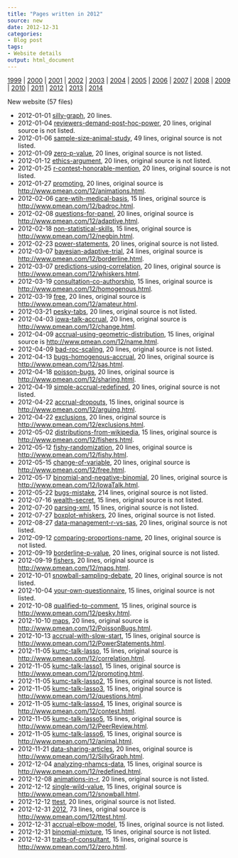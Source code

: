```yaml
---
title: "Pages written in 2012"
source: new
date: 2012-12-31
categories:
- Blog post
tags:
- Website details
output: html_document
---
```

 
[1999](http://new.pmean.com/1999/) | [2000](http://new.pmean.com/2000/) | [2001](http://new.pmean.com/2001/) | [2002](http://new.pmean.com/2002/) | [2003](http://new.pmean.com/2003/) | [2004](http://new.pmean.com/2004/) | [2005](http://new.pmean.com/2005/) | [2006](http://new.pmean.com/2006/) | [2007](http://new.pmean.com/2007/) | [2008](http://new.pmean.com/2008/) | [2009](http://new.pmean.com/2009/) | [2010](http://new.pmean.com/2010/) | [2011](http://new.pmean.com/2011/) | [2012](http://new.pmean.com/2012/) | [2013](http://new.pmean.com/2013/) | [2014](http://new.pmean.com/2014/)
 
New website (57 files)
 
+ 2012-01-01 [silly-graph](http://new.pmean.com/silly-graph/),  20 lines.  
+ 2012-01-04 [reviewers-demand-post-hoc-power](http://new.pmean.com/reviewers-demand-post-hoc-power/),  20 lines, original source is not listed.  
+ 2012-01-06 [sample-size-animal-study](http://new.pmean.com/sample-size-animal-study/),  49 lines, original source is not listed.  
+ 2012-01-09 [zero-p-value](http://new.pmean.com/zero-p-value/),  20 lines, original source is not listed.  
+ 2012-01-12 [ethics-argument](http://new.pmean.com/ethics-argument/),  20 lines, original source is not listed.  
+ 2012-01-25 [r-contest-honorable-mention](http://new.pmean.com/r-contest-honorable-mention/),  20 lines, original source is not listed.  
+ 2012-01-27 [promoting](http://new.pmean.com/promoting/),  20 lines, original source is http://www.pmean.com/12/animations.html.  
+ 2012-02-06 [care-wtih-medical-basis](http://new.pmean.com/care-wtih-medical-basis/),  15 lines, original source is http://www.pmean.com/12/badroc.html.  
+ 2012-02-08 [questions-for-panel](http://new.pmean.com/questions-for-panel/),  20 lines, original source is http://www.pmean.com/12/adaptive.html.  
+ 2012-02-18 [non-statistical-skills](http://new.pmean.com/non-statistical-skills/),  15 lines, original source is http://www.pmean.com/12/negbin.html.  
+ 2012-02-23 [power-statements](http://new.pmean.com/power-statements/),  20 lines, original source is not listed.  
+ 2012-03-07 [bayesian-adaptive-trial](http://new.pmean.com/bayesian-adaptive-trial/),  24 lines, original source is http://www.pmean.com/12/borderline.html.  
+ 2012-03-07 [predictions-using-correlation](http://new.pmean.com/predictions-using-correlation/),  20 lines, original source is http://www.pmean.com/12/whiskers.html.  
+ 2012-03-19 [consultation-co-authorship](http://new.pmean.com/consultation-co-authorship/),  15 lines, original source is http://www.pmean.com/12/homogenous.html.  
+ 2012-03-19 [free](http://new.pmean.com/free/),  20 lines, original source is http://www.pmean.com/12/amateur.html.  
+ 2012-03-21 [pesky-tabs](http://new.pmean.com/pesky-tabs/),  20 lines, original source is not listed.  
+ 2012-04-03 [iowa-talk-accrual](http://new.pmean.com/iowa-talk-accrual/),  20 lines, original source is http://www.pmean.com/12/change.html.  
+ 2012-04-09 [accrual-using-geometric-distribution](http://new.pmean.com/accrual-using-geometric-distribution/),  15 lines, original source is http://www.pmean.com/12/name.html.  
+ 2012-04-09 [bad-roc-scaling](http://new.pmean.com/bad-roc-scaling/),  20 lines, original source is not listed.  
+ 2012-04-13 [bugs-homogenous-accrual](http://new.pmean.com/bugs-homogenous-accrual/),  20 lines, original source is http://www.pmean.com/12/sas.html.  
+ 2012-04-18 [poisson-bugs](http://new.pmean.com/poisson-bugs/),  20 lines, original source is http://www.pmean.com/12/sharing.html.  
+ 2012-04-19 [simple-accrual-redefined](http://new.pmean.com/simple-accrual-redefined/),  20 lines, original source is not listed.  
+ 2012-04-22 [accrual-dropouts](http://new.pmean.com/accrual-dropouts/),  15 lines, original source is http://www.pmean.com/12/arguing.html.  
+ 2012-04-22 [exclusions](http://new.pmean.com/exclusions/),  20 lines, original source is http://www.pmean.com/12/exclusions.html.  
+ 2012-05-02 [distributions-from-wikipedia](http://new.pmean.com/distributions-from-wikipedia/),  15 lines, original source is http://www.pmean.com/12/fishers.html.  
+ 2012-05-12 [fishy-randomization](http://new.pmean.com/fishy-randomization/),  20 lines, original source is http://www.pmean.com/12/fishy.html.  
+ 2012-05-15 [change-of-variable](http://new.pmean.com/change-of-variable/),  20 lines, original source is http://www.pmean.com/12/free.html.  
+ 2012-05-17 [binomial-and-negative-binomial](http://new.pmean.com/binomial-and-negative-binomial/),  20 lines, original source is http://www.pmean.com/12/IowaTalk.html.  
+ 2012-05-22 [bugs-mistake](http://new.pmean.com/bugs-mistake/),  214 lines, original source is not listed.  
+ 2012-07-16 [wealth-secret](http://new.pmean.com/wealth-secret/),  15 lines, original source is not listed.  
+ 2012-07-20 [parsing-xml](http://new.pmean.com/parsing-xml/),  15 lines, original source is not listed.  
+ 2012-07-27 [boxplot-whiskers](http://new.pmean.com/boxplot-whiskers/),  20 lines, original source is not listed.  
+ 2012-08-27 [data-management-r-vs-sas](http://new.pmean.com/data-management-r-vs-sas/),  20 lines, original source is not listed.  
+ 2012-09-12 [comparing-proportions-name](http://new.pmean.com/comparing-proportions-name/),  20 lines, original source is not listed.  
+ 2012-09-19 [borderline-p-value](http://new.pmean.com/borderline-p-value/),  20 lines, original source is not listed.  
+ 2012-09-19 [fishers](http://new.pmean.com/fishers/),  20 lines, original source is http://www.pmean.com/12/maps.html.  
+ 2012-10-01 [snowball-sampling-debate](http://new.pmean.com/snowball-sampling-debate/),  20 lines, original source is not listed.  
+ 2012-10-04 [your-own-questionnaire](http://new.pmean.com/your-own-questionnaire/),  15 lines, original source is not listed.  
+ 2012-10-08 [qualified-to-comment](http://new.pmean.com/qualified-to-comment/),  15 lines, original source is http://www.pmean.com/12/pesky.html.  
+ 2012-10-10 [maps](http://new.pmean.com/maps/),  20 lines, original source is http://www.pmean.com/12/PoissonBugs.html.  
+ 2012-10-13 [accrual-with-slow-start](http://new.pmean.com/accrual-with-slow-start/),  15 lines, original source is http://www.pmean.com/12/PowerStatements.html.  
+ 2012-11-05 [kumc-talk-lasso](http://new.pmean.com/kumc-talk-lasso/),  15 lines, original source is http://www.pmean.com/12/correlation.html.  
+ 2012-11-05 [kumc-talk-lasso1](http://new.pmean.com/kumc-talk-lasso1/),  15 lines, original source is http://www.pmean.com/12/promoting.html.  
+ 2012-11-05 [kumc-talk-lasso2](http://new.pmean.com/kumc-talk-lasso2/),  15 lines, original source is not listed.  
+ 2012-11-05 [kumc-talk-lasso3](http://new.pmean.com/kumc-talk-lasso3/),  15 lines, original source is http://www.pmean.com/12/questions.html.  
+ 2012-11-05 [kumc-talk-lasso4](http://new.pmean.com/kumc-talk-lasso4/),  15 lines, original source is http://www.pmean.com/12/contest.html.  
+ 2012-11-05 [kumc-talk-lasso5](http://new.pmean.com/kumc-talk-lasso5/),  15 lines, original source is http://www.pmean.com/12/PeerReview.html.  
+ 2012-11-05 [kumc-talk-lasso6](http://new.pmean.com/kumc-talk-lasso6/),  15 lines, original source is http://www.pmean.com/12/animal.html.  
+ 2012-11-21 [data-sharing-articles](http://new.pmean.com/data-sharing-articles/),  20 lines, original source is http://www.pmean.com/12/SillyGraph.html.  
+ 2012-12-04 [analyzing-nhamcs-data](http://new.pmean.com/analyzing-nhamcs-data/),  15 lines, original source is http://www.pmean.com/12/redefined.html.  
+ 2012-12-08 [animations-in-r](http://new.pmean.com/animations-in-r/),  20 lines, original source is not listed.  
+ 2012-12-12 [single-wild-value](http://new.pmean.com/single-wild-value/),  15 lines, original source is http://www.pmean.com/12/snowball.html.  
+ 2012-12-12 [ttest](http://new.pmean.com/ttest/),  20 lines, original source is not listed.  
+ 2012-12-31 [2012](http://new.pmean.com/2012/),  73 lines, original source is http://www.pmean.com/12/ttest.html.  
+ 2012-12-31 [accrual-elbow-model](http://new.pmean.com/accrual-elbow-model/),  15 lines, original source is not listed.  
+ 2012-12-31 [binomial-mixture](http://new.pmean.com/binomial-mixture/),  15 lines, original source is not listed.  
+ 2012-12-31 [traits-of-consultant](http://new.pmean.com/traits-of-consultant/),  15 lines, original source is http://www.pmean.com/12/zero.html.
 
